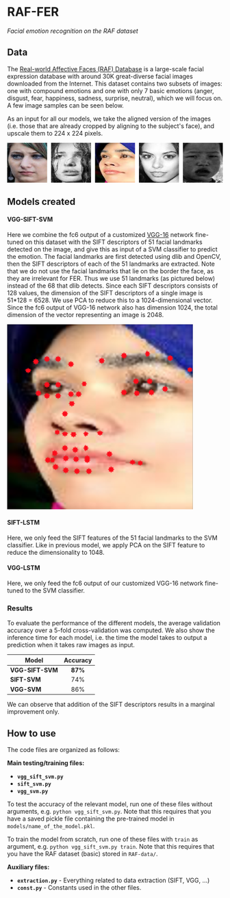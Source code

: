 # RAF-FER
*_Facial emotion recognition on the RAF dataset_*

## Data
The [Real-world Affective Faces (RAF) Database](http://www.whdeng.cn/RAF/model1.html) is a large-scale facial expression database with around 30K great-diverse facial images downloaded from the Internet. This dataset contains two subsets of images: one with compound emotions and one with only 7 basic emotions (anger, disgust, fear, happiness, sadness, surprise, neutral), which we will focus on. A few image samples can be seen below.

As an input for all our models, we take the aligned version of the images (i.e. those that are already cropped by aligning to the subject's face), and upscale them to 224 x 224 pixels.

![RAF sample](img/RAF_sample.jpg "RAF Sample")

## Models created
#### VGG-SIFT-SVM
Here we combine the fc6 output of a customized [VGG-16](https://arxiv.org/abs/1409.1556) network fine-tuned on this dataset with the SIFT descriptors of 51 facial landmarks detected on the image, and give this as input of a SVM classifier to predict the emotion. The facial landmarks are first detected using dlib and OpenCV, then the SIFT descriptors of each of the 51 landmarks are extracted. Note that we do not use the facial landmarks that lie on the border the face, as they are irrelevant for FER. Thus we use 51 landmarks (as pictured below) instead of the 68 that dlib detects. Since each SIFT descriptors consists of 128 values, the dimension of the SIFT descriptors of a single image is 51\*128 = 6528. We use PCA to reduce this to a 1024-dimensional vector. Since the fc6 output of VGG-16 network also has dimension 1024, the total dimension of the vector representing an image is 2048.

![Facial Landmarks](img/facial_landmarks.png "Facial Landmarks")

#### SIFT-LSTM
Here, we only feed the SIFT features of the 51 facial landmarks to the SVM classifier. Like in previous model, we apply PCA on the SIFT feature to reduce the dimensionality to 1048.

#### VGG-LSTM
Here, we only feed the fc6 output of our customized VGG-16 network fine-tuned to the SVM classifier.


### Results
To evaluate the performance of the different models, the average validation accuracy over a 5-fold cross-validation was computed. We also show the inference time for each model, i.e. the time the model takes to output a prediction when it takes raw images as input.

| Model                  | Accuracy |
|------------------------|:--------:|
| **VGG-SIFT-SVM**       |  **87%** |
| **SIFT-SVM**           |    74%   |
| **VGG-SVM**            |    86%   |

We can observe that addition of the SIFT descriptors results in a marginal improvement only.

## How to use

The code files are organized as follows:

**Main testing/training files:**
- **`vgg_sift_svm.py`**
- **`sift_svm.py`**
- **`vgg_svm.py`**

To test the accuracy of the relevant model, run one of these files without arguments, e.g. `python vgg_sift_svm.py`. Note that this requires that you have a saved pickle file containing the pre-trained model in `models/name_of_the_model.pkl`.

To train the model from scratch, run one of these files with `train` as argument, e.g. `python vgg_sift_svm.py train`. Note that this requires that you have the RAF dataset (basic) stored in `RAF-data/`.

**Auxiliary files:**
- **`extraction.py`** - Everything related to data extraction (SIFT, VGG, ...)
- **`const.py`** - Constants used in the other files.
